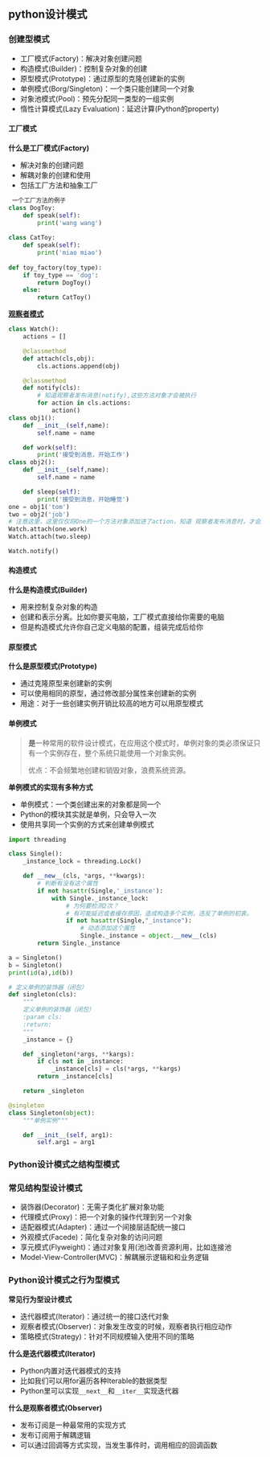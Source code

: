 ## python设计模式

### 创建型模式

- 工厂模式(Factory)：解决对象创建问题
- 构造模式(Builder)：控制复杂对象的创建
- 原型模式(Prototype)：通过原型的克隆创建新的实例
- 单例模式(Borg/Singleton)：一个类只能创建同一个对象
- 对象池模式(Pool)：预先分配同一类型的一组实例
- 惰性计算模式(Lazy Evaluation)：延迟计算(Python的property)

#### 工厂模式

**什么是工厂模式(Factory)**

- 解决对象的创建问题
- 解耦对象的创建和使用
- 包括工厂方法和抽象工厂

```python
 一个工厂方法的例子
class DogToy:
    def speak(self):
        print('wang wang')
        
class CatToy:
    def speak(self):
        print('miao miao')
        
def toy_factory(toy_type):
    if toy_type == 'dog':
        return DogToy()
    else:
        return CatToy()
```

[**观察者模式**](https://zhuanlan.zhihu.com/p/80222260)

```python
class Watch():
    actions = []

    @classmethod
    def attach(cls,obj):
        cls.actions.append(obj)

    @classmethod
    def notify(cls):
        # 知道观察者发布消息(notify),这些方法对象才会被执行
        for action in cls.actions:
            action()
class obj1():
    def __init__(self,name):
        self.name = name

    def work(self):
        print('接受到消息，开始工作')
class obj2():
    def __init__(self,name):
        self.name = name

    def sleep(self):
        print('接受到消息，开始睡觉')
one = obj1('tom')
two = obj2('job')
# 注意这里，这里仅仅将One的一个方法对象添加进了action，知道 观察者发布消息时，才会开始运行
Watch.attach(one.work)
Watch.attach(two.sleep)

Watch.notify()
```

#### 构造模式

**什么是构造模式(Builder)**

- 用来控制复杂对象的构造
- 创建和表示分离。比如你要买电脑，工厂模式直接给你需要的电脑
- 但是构造模式允许你自己定义电脑的配置，组装完成后给你

#### 原型模式

**什么是原型模式(Prototype)**

- 通过克隆原型来创建新的实例
- 可以使用相同的原型，通过修改部分属性来创建新的实例
- 用途：对于一些创建实例开销比较高的地方可以用原型模式

#### 单例模式

> **是**一种常用的软件设计模式，在应用这个模式时，单例对象的类必须保证只有一个实例存在，整个系统只能使用一个对象实例。
>
> 优点：不会频繁地创建和销毁对象，浪费系统资源。

**单例模式的实现有多种方式**

- 单例模式：一个类创建出来的对象都是同一个
- Python的模块其实就是单例，只会导入一次
- 使用共享同一个实例的方式来创建单例模式

```python
import threading

class Single():
    _instance_lock = threading.Lock()

    def __new__(cls, *args, **kwargs):
        # 判断有没有这个属性
        if not hasattr(Single,'_instance'):
            with Single._instance_lock:
                # 为何要检测2次？
                # 有可能延迟或者缓存原因，造成构造多个实例，违反了单例的初衷。
                if not hasattr(Single,"_instance"):
                    # 动态添加这个属性
                    Single._instance = object.__new__(cls)
        return Single._instance

a = Singleton()
b = Singleton()
print(id(a),id(b))

# 定义单例的装饰器（闭包）
def singleton(cls):
    """
    定义单例的装饰器（闭包）
    :param cls:
    :return:
    """
    _instance = {}

    def _singleton(*args, **kargs):
        if cls not in _instance:
            _instance[cls] = cls(*args, **kargs)
        return _instance[cls]

    return _singleton

@singleton
class Singleton(object):
    """单例实例"""

    def __init__(self, arg1):
        self.arg1 = arg1
```

### Python设计模式之结构型模式

### 常见结构型设计模式

- 装饰器(Decorator)：无需子类化扩展对象功能
- 代理模式(Proxy)：把一个对象的操作代理到另一个对象
- 适配器模式(Adapter)：通过一个间接层适配统一接口
- 外观模式(Facede)：简化复杂对象的访问问题
- 享元模式(Flyweight)：通过对象复用(池)改善资源利用，比如连接池
- Model-View-Controller(MVC)：解耦展示逻辑和和业务逻辑

### Python设计模式之行为型模式

**常见行为型设计模式**

- 迭代器模式(Iterator)：通过统一的接口迭代对象
- 观察者模式(Observer)：对象发生改变的时候，观察者执行相应动作
- 策略模式(Strategy)：针对不同规模输入使用不同的策略



**什么是迭代器模式(Iterator)**

- Python内置对迭代器模式的支持
- 比如我们可以用for遍历各种Iterable的数据类型
- Python里可以实现`__next__`和`__iter__`实现迭代器



**什么是观察者模式(Observer)**

- 发布订阅是一种最常用的实现方式
- 发布订阅用于解耦逻辑
- 可以通过回调等方式实现，当发生事件时，调用相应的回调函数